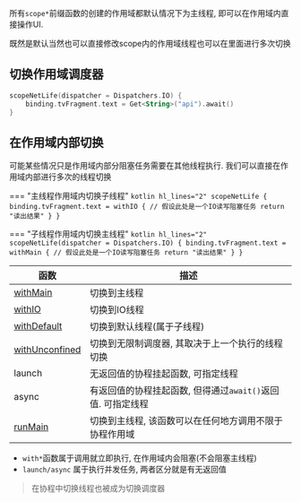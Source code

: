 所有`scope*`前缀函数的创建的作用域都默认情况下为主线程, 即可以在作用域内直接操作UI.

既然是默认当然也可以直接修改scope内的作用域线程也可以在里面进行多次切换

## 切换作用域调度器

```kotlin
scopeNetLife(dispatcher = Dispatchers.IO) {
    binding.tvFragment.text = Get<String>("api").await()
}
```

## 在作用域内部切换

可能某些情况只是作用域内部分阻塞任务需要在其他线程执行. 我们可以直接在作用域内部进行多次的线程切换

=== "主线程作用域内切换子线程"
    ```kotlin hl_lines="2"
    scopeNetLife {
        binding.tvFragment.text = withIO {
            // 假设此处是一个IO读写阻塞任务
            return "读出结果"
        }
    }
    ```

=== "子线程作用域内切换主线程"
    ```kotlin hl_lines="2"
    scopeNetLife(dispatcher = Dispatchers.IO) {
        binding.tvFragment.text = withMain {
            // 假设此处是一个IO读写阻塞任务
            return "读出结果"
        }
    }
    ```

|函数|描述|
|-|-|
|[withMain](api/-net/com.drake.net.utils/with-main.html)|切换到主线程|
|[withIO](api/-net/com.drake.net.utils/with-i-o.html)|切换到IO线程|
|[withDefault](api/-net/com.drake.net.utils/with-default.html)|切换到默认线程(属于子线程)|
|[withUnconfined](api/-net/com.drake.net.utils/with-unconfined.html)|切换到无限制调度器, 其取决于上一个执行的线程切换|
|launch|无返回值的协程挂起函数, 可指定线程|
|async|有返回值的协程挂起函数, 但得通过`await()`返回值. 可指定线程|
|[runMain](api/-net/com.drake.net.utils/with-unconfined.html)|切换到主线程, 该函数可以在任何地方调用不限于协程作用域|

- `with*`函数属于调用就立即执行, 在作用域内会阻塞(不会阻塞主线程)
- `launch/async` 属于执行并发任务, 两者区分就是有无返回值

> 在协程中切换线程也被成为切换调度器